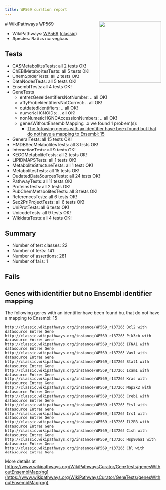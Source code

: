 ```yaml
---
title: WP569 curation report
---
```


<img style="float: right; width: 200px" src="https://upload.wikimedia.org/wikipedia/commons/thumb/8/83/Wplogo_with_text_500.png/640px-Wplogo_with_text_500.png" />
# WikiPathways WP569

* WikiPathways: [WP569](https://wikipathways.org/pathways/WP569) ([classic](https://classic.wikipathways.org/instance/WP569))
* Species: Rattus norvegicus
## Tests
* CASMetabolitesTests: all 2 tests OK!
* ChEBIMetabolitesTests: all 5 tests OK!
* ChemSpiderTests: all 2 tests OK!
* DataNodesTests: all 5 tests OK!
* EnsemblTests: all 4 tests OK!
* GeneTests
    * entrezGeneIdentifiersNotNumber: .. all OK!
    * affyProbeIdentifiersNotCorrect: .. all OK!
    * outdatedIdentifiers: .. all OK!
    * numericHGNCIDs: .. all OK!
    * nonNumericHGNCAccessionNumbers: .. all OK!
    * genesWithoutEnsemblMapping: .x we found 1 problem(s):
        * [The following genes with an identifier have been found but that do not have a mapping to Ensembl: 15](#c4e54312)
* GeneralTests: all 15 tests OK!
* HMDBSecMetabolitesTests: all 3 tests OK!
* InteractionTests: all 9 tests OK!
* KEGGMetaboliteTests: all 2 tests OK!
* LIPIDMAPSTests: all 1 tests OK!
* MetaboliteStructureTests: all 1 tests OK!
* MetabolitesTests: all 15 tests OK!
* OudatedDataSourcesTests: all 24 tests OK!
* PathwayTests: all 11 tests OK!
* ProteinsTests: all 2 tests OK!
* PubChemMetabolitesTests: all 3 tests OK!
* ReferencesTests: all 6 tests OK!
* Sec2PriProjectTests: all 6 tests OK!
* UniProtTests: all 6 tests OK!
* UnicodeTests: all 9 tests OK!
* WikidataTests: all 4 tests OK!


## Summary

* Number of test classes: 22
* Number of tests: 141
* Number of assertions: 281
* Number of fails: 1

## Fails

<a name="c4e54312" />

## Genes with identifier but no Ensembl identifier mapping

The following genes with an identifier have been found but that do not have a mapping to Ensembl: 15
```
http://classic.wikipathways.org/instance/WP569_r137265 Bcl2 with datasource Entrez Gene
http://classic.wikipathways.org/instance/WP569_r137265 Pik3cb with datasource Entrez Gene
http://classic.wikipathways.org/instance/WP569_r137265 IFNA1 with datasource Entrez Gene
http://classic.wikipathways.org/instance/WP569_r137265 Vav1 with datasource Entrez Gene
http://classic.wikipathways.org/instance/WP569_r137265 Stat1 with datasource Entrez Gene
http://classic.wikipathways.org/instance/WP569_r137265 Icam1 with datasource Entrez Gene
http://classic.wikipathways.org/instance/WP569_r137265 Kras with datasource Entrez Gene
http://classic.wikipathways.org/instance/WP569_r137265 Map2k2 with datasource Entrez Gene
http://classic.wikipathways.org/instance/WP569_r137265 Creb1 with datasource Entrez Gene
http://classic.wikipathways.org/instance/WP569_r137265 Ets1 with datasource Entrez Gene
http://classic.wikipathways.org/instance/WP569_r137265 Irs1 with datasource Entrez Gene
http://classic.wikipathways.org/instance/WP569_r137265 IL2RB with datasource Entrez Gene
http://classic.wikipathways.org/instance/WP569_r137265 Cish with datasource Entrez Gene
http://classic.wikipathways.org/instance/WP569_r137265 Hsp90aa1 with datasource Entrez Gene
http://classic.wikipathways.org/instance/WP569_r137265 Cbl with datasource Entrez Gene
```

More details at [https://www.wikipathways.org/WikiPathwaysCurator/GeneTests/genesWithoutEnsemblMapping](https://www.wikipathways.org/WikiPathwaysCurator/GeneTests/genesWithoutEnsemblMapping)

